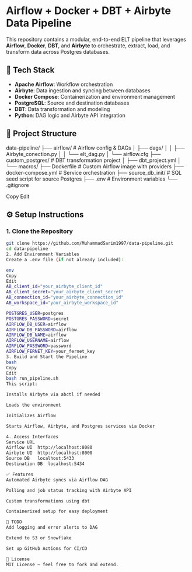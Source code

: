 # Airflow + Docker + DBT + Airbyte Data Pipeline

This repository contains a modular, end-to-end ELT pipeline that leverages **Airflow**, **Docker**, **DBT**, and **Airbyte** to orchestrate, extract, load, and transform data across Postgres databases.

## 🔧 Tech Stack

- **Apache Airflow**: Workflow orchestration
- **Airbyte**: Data ingestion and syncing between databases
- **Docker Compose**: Containerization and environment management
- **PostgreSQL**: Source and destination databases
- **DBT**: Data transformation and modeling
- **Python**: DAG logic and Airbyte API integration

## 📁 Project Structure

data-pipeline/
├── airflow/ # Airflow config & DAGs
│ ├── dags/
│ │ ├── Airbyte_conection.py
│ │ └── elt_dag.py
│ └── airflow.cfg
├── custom_postgres/ # DBT transformation project
│ ├── dbt_project.yml
│ └── macros/
├── Dockerfile # Custom Airflow image with providers
├── docker-compose.yml # Service orchestration
├── source_db_init/ # SQL seed script for source Postgres
├── .env # Environment variables
└── .gitignore

Copy
Edit

## ⚙️ Setup Instructions

### 1. Clone the Repository

```bash
git clone https://github.com/MuhammadSarim1997/data-pipeline.git
cd data-pipeline
2. Add Environment Variables
Create a .env file (if not already included):

env
Copy
Edit
AB_client_id="your_airbyte_client_id"
AB_client_secret="your_airbyte_client_secret"
AB_connection_id="your_airbyte_connection_id"
AB_workspace_id="your_airbyte_workspace_id"

POSTGRES_USER=postgres
POSTGRES_PASSWORD=secret
AIRFLOW_DB_USER=airflow
AIRFLOW_DB_PASSWORD=airflow
AIRFLOW_DB_NAME=airflow
AIRFLOW_USERNAME=airflow
AIRFLOW_PASSWORD=password
AIRFLOW_FERNET_KEY=your_fernet_key
3. Build and Start the Pipeline
bash
Copy
Edit
bash run_pipeline.sh
This script:

Installs Airbyte via abctl if needed

Loads the environment

Initializes Airflow

Starts Airflow, Airbyte, and Postgres services via Docker

4. Access Interfaces
Service	URL
Airflow UI	http://localhost:8080
Airbyte UI	http://localhost:8000
Source DB	localhost:5433
Destination DB	localhost:5434

✅ Features
Automated Airbyte syncs via Airflow DAG

Polling and job status tracking with Airbyte API

Custom transformations using dbt

Containerized setup for easy deployment

📌 TODO
Add logging and error alerts to DAG

Extend to S3 or Snowflake

Set up GitHub Actions for CI/CD

📜 License
MIT License — feel free to fork and extend.
